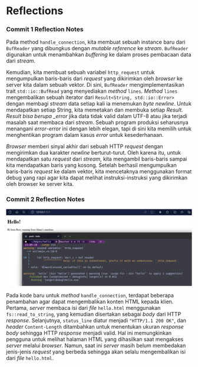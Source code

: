 # Reflections

### Commit 1 Reflection Notes

Pada method `handle_connection`, kita membuat sebuah instance baru dari `BufReader` yang dibungkus dengan _mutable reference_ ke _stream_. `BufReader` digunakan untuk menambahkan _buffering_ ke dalam proses pembacaan data dari _stream_.

Kemudian, kita membuat sebuah variabel `http_request` untuk mengumpulkan baris-baris dari _request_ yang dikirimkan oleh _browser_ ke server kita dalam sebuah vektor. Di sini, `BufReader` mengimplementasikan trait `std::io::BufRead` yang menyediakan _method_ `lines`. _Method_ `lines` mengembalikan sebuah iterator dari `Result<String, std::io::Error>` dengan membagi _stream_ data setiap kali ia menemukan _byte newline_. Untuk mendapatkan setiap String, kita memetakan dan membuka setiap _Result. Result bisa berupa \_error_ jika data tidak valid dalam UTF-8 atau jika terjadi masalah saat membaca dari _stream_. Sebuah program produksi seharusnya menangani _error_-_error_ ini dengan lebih elegan, tapi di sini kita memilih untuk menghentikan program dalam kasus _error_ untuk kesederhanaan.

_Browser_ memberi sinyal akhir dari sebuah HTTP _request_ dengan mengirimkan dua karakter _newline_ berturut-turut. Oleh karena itu, untuk mendapatkan satu _request_ dari _stream_, kita mengambil baris-baris sampai kita mendapatkan baris yang kosong. Setelah berhasil mengumpulkan baris-baris _request_ ke dalam vektor, kita mencetaknya menggunakan format debug yang rapi agar kita dapat melihat instruksi-instruksi yang dikirimkan oleh browser ke server kita.

### Commit 2 Reflection Notes

![Commit 2 screen capture](/assets/images/commit2.png)

Pada kode baru untuk _method_ `handle_connection`, terdapat beberapa penambahan agar dapat mengembalikan konten HTML kepada klien. Pertama, _server_ membaca isi dari _file_ `hello.html` menggunakan `fs::read_to_string`, yang kemudian disertakan sebagai _body_ dari HTTP _response_. Selanjutnya, `status_line` diatur menjadi `"HTTP/1.1 200 OK"`, dan _header_ `Content-Length` ditambahkan untuk menentukan ukuran _response body_ sehingga HTTP _response_ menjadi valid. Hal ini memungkinkan pengguna untuk melihat halaman HTML yang dihasilkan saat mengakses _server_ melalui _browser_. Namun, saat ini _server_ masih belum membedakan jenis-jenis _request_ yang berbeda sehingga akan selalu mengembalikan isi dari _file_ `hello.html`.
